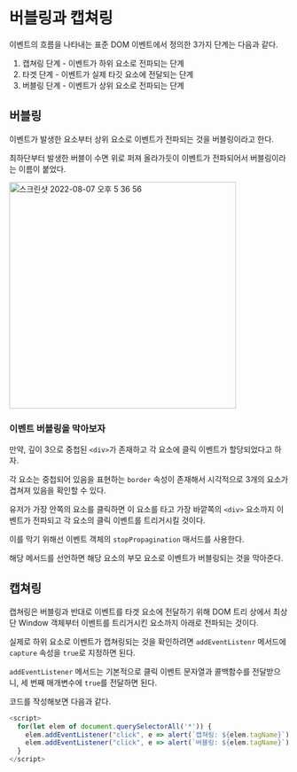 # 버블링과 캡쳐링

이벤트의 흐름을 나타내는 표준 DOM 이벤트에서 정의한 3가지 단계는 다음과 같다.

1. 캡쳐링 단계 - 이벤트가 하위 요소로 전파되는 단계
2. 타겟 단계 - 이벤트가 실제 타깃 요소에 전달되는 단계
3. 버블링 단계 - 이벤트가 상위 요소로 전파되는 단계

## 버블링
이벤트가 발생한 요소부터 상위 요소로 이벤트가 전파되는 것을 버블링이라고 한다.

최하단부터 발생한 버블이 수면 위로 퍼져 올라가듯이 이벤트가 전파되어서 버블링이라는 이름이 붙었다.

<img width="409" alt="스크린샷 2022-08-07 오후 5 36 56" src="https://user-images.githubusercontent.com/62415600/183282781-15a4570c-60d3-4836-89a2-d3b60badee69.png">

### 이벤트 버블링을 막아보자

만약, 깊이 3으로 중첩된 `<div>`가 존재하고 각 요소에 클릭 이벤트가 할당되었다고 하자.

각 요소는 중첩되어 있음을 표현하는 `border` 속성이 존재해서 시각적으로 3개의 요소가 겹쳐져 있음을 확인할 수 있다.

유저가 가장 안쪽의 요소를 클릭하면 이 요소를 타고 가장 바깥쪽의 `<div>` 요소까지 이벤트가 전파되고 각 요소의 클릭 이벤트를 트리거시킬 것이다.

이를 막기 위해선 이벤트 객체의 `stopPropagination` 매서드를 사용한다.

해당 메서드를 선언하면 해당 요소의 부모 요소로 이벤트가 버블링되는 것을 막아준다.

## 캡쳐링

캡쳐링은 버블링과 반대로 이벤트를 타겟 요소에 전달하기 위해 DOM 트리 상에서 최상단 Window 객체부터 이벤트를 트리거시킨 요소까지 아래로 전파되는 것이다.

실제로 하위 요소로 이벤트가 캡쳐링되는 것을 확인하려면 `addEventListenr` 메서드에 `capture` 속성을 `true`로 지정하면 된다.

`addEventListener` 메서드는 기본적으로 클릭 이벤트 문자열과 콜백함수를 전달받으니, 세 번째 매개변수에 `true`를 전달하면 된다.

코드를 작성해보면 다음과 같다.

```javascript
<script>
  for(let elem of document.querySelectorAll('*')) {
    elem.addEventListener("click", e => alert(`캡쳐링: ${elem.tagName}`), true);
    elem.addEventListener("click", e => alert(`버블링: ${elem.tagName}`));
  }
</script>
```
